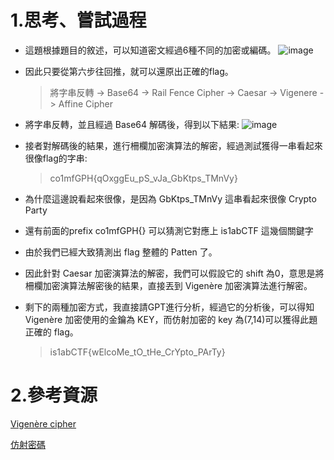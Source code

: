 1.思考、嘗試過程
===
- 這題根據題目的敘述，可以知道密文經過6種不同的加密或編碼。
![image](https://hackmd.io/_uploads/r13_5mRslx.png)
- 因此只要從第六步往回推，就可以還原出正確的flag。
    > 將字串反轉 -> Base64 -> Rail Fence Cipher -> Caesar -> Vigenere -> Affine Cipher

- 將字串反轉，並且經過 Base64 解碼後，得到以下結果:
![image](https://hackmd.io/_uploads/B1qcpm0jxe.png)
- 接者對解碼後的結果，進行柵欄加密演算法的解密，經過測試獲得一串看起來很像flag的字串:
    > co1mfGPH{qOxggEu_pS_vJa_GbKtps_TMnVy}

- 為什麼這邊說看起來很像，是因為 GbKtps_TMnVy 這串看起來很像 Crypto Party
- 還有前面的prefix co1mfGPH{} 可以猜測它對應上 is1abCTF 這幾個關鍵字

- 由於我們已經大致猜測出 flag 整體的 Patten 了。
- 因此針對 Caesar 加密演算法的解密，我們可以假設它的 shift 為0，意思是將柵欄加密演算法解密後的結果，直接丟到 Vigenère 加密演算法進行解密。

- 剩下的兩種加密方式，我直接請GPT進行分析，經過它的分析後，可以得知 Vigenère 加密使用的金鑰為 KEY，而仿射加密的 key 為(7,14)可以獲得此題正確的 flag。

    > is1abCTF{wElcoMe_tO_tHe_CrYpto_PArTy}

2.參考資源
===
[Vigenère cipher](https://hackmd.io/@okii77/HkCojTDRp)

[仿射密碼](https://zh.wikipedia.org/zh-tw/%E4%BB%BF%E5%B0%84%E5%AF%86%E7%A2%BC)


